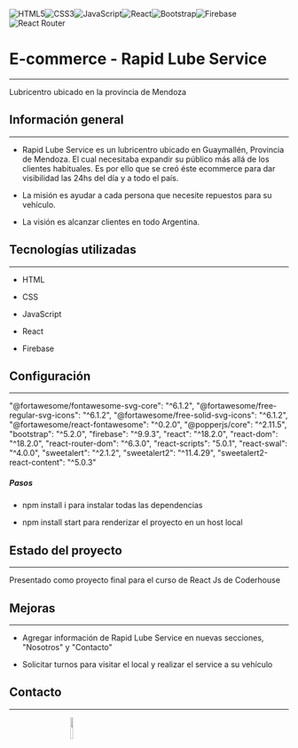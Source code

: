 ![HTML5](https://img.shields.io/badge/html5-%23E34F26.svg?style=for-the-badge&logo=html5&logoColor=white)![CSS3](https://img.shields.io/badge/css3-%231572B6.svg?style=for-the-badge&logo=css3&logoColor=white)![JavaScript](https://img.shields.io/badge/javascript-%23323330.svg?style=for-the-badge&logo=javascript&logoColor=%23F7DF1E)![React](https://img.shields.io/badge/react-%2320232a.svg?style=for-the-badge&logo=react&logoColor=%2361DAFB)![Bootstrap](https://img.shields.io/badge/bootstrap-%23563D7C.svg?style=for-the-badge&logo=bootstrap&logoColor=white)![Firebase](https://img.shields.io/badge/firebase-%23039BE5.svg?style=for-the-badge&logo=firebase)![React Router](https://img.shields.io/badge/React_Router-CA4245?style=for-the-badge&logo=react-router&logoColor=white)
<h1>E-commerce - Rapid Lube Service</h1>
<hr><p>Lubricentro ubicado en la provincia de Mendoza</p><h2>Información general</h2>
<hr><ul>
<li>Rapid Lube Service es un lubricentro ubicado en Guaymallén, Provincia de Mendoza. El cual necesitaba expandir su público más allá de los clientes habituales. Es por ello que se creó éste ecommerce para dar visibilidad las 24hs del día y a todo el país.</li>
</ul><ul>
<li>La misión es ayudar a cada persona que necesite repuestos para su vehículo.</li>
</ul><ul>
<li>La visión es alcanzar clientes en todo Argentina.</li>
</ul><h2>Tecnologías utilizadas</h2>
<hr><ul>
<li>HTML</li>
</ul><ul>
<li>CSS</li>
</ul><ul>
<li>JavaScript</li>
</ul><ul>
<li>React</li>
</ul><ul>
<li>Firebase</li>
</ul><h2>Configuración</h2>
<hr><p>
  "@fortawesome/fontawesome-svg-core": "^6.1.2",
  "@fortawesome/free-regular-svg-icons": "^6.1.2",
  "@fortawesome/free-solid-svg-icons": "^6.1.2",
  "@fortawesome/react-fontawesome": "^0.2.0",
  "@popperjs/core": "^2.11.5",
  "bootstrap": "^5.2.0",
  "firebase": "^9.9.3",
  "react": "^18.2.0",
  "react-dom": "^18.2.0",
  "react-router-dom": "^6.3.0",
  "react-scripts": "5.0.1",
  "react-swal": "^4.0.0",
  "sweetalert": "^2.1.2",
  "sweetalert2": "^11.4.29",
  "sweetalert2-react-content": "^5.0.3"
</p><h5>Pasos</h5><ul>
<li>npm install i para instalar todas las dependencias</li>
</ul><ul>
<li>npm install start para renderizar el proyecto en un host local</li>
</ul><h2>Estado del proyecto</h2>
<hr><p>Presentado como proyecto final para el curso de React Js de Coderhouse</p><h2>Mejoras</h2>
<hr><ul>
<li>Agregar información de Rapid Lube Service en nuevas secciones, "Nosotros" y "Contacto"</li>
</ul><ul>
<li>Solicitar turnos para visitar el local y realizar el service a su vehículo</li>
</ul><h2>Contacto</h2>
<hr><p><span style="margin-right: 30px;"></span><a href="https://www.linkedin.com/in/pasqualottogianluca/"><img target="_blank src="https://cdn.jsdelivr.net/gh/devicons/devicon/icons/github/github-original.svg" style="width: 10%;"></a><span style="margin-right: 30px;"></span><a href="https://www.facebook.com/pasqualottogianluca/"><img target="_blank" src="https://cdn.jsdelivr.net/gh/devicons/devicon/icons/facebook/facebook-original.svg" style="width: 10%;"></a></p>
